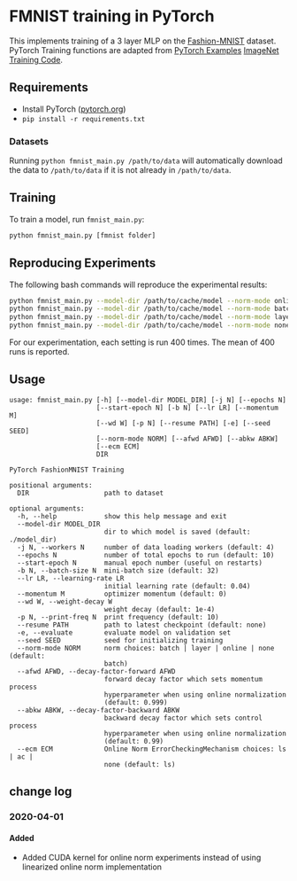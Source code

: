 # FMNIST training in PyTorch

This implements training of a 3 layer MLP on the 
[Fashion-MNIST](https://arxiv.org/abs/1708.07747) dataset. 
PyTorch Training functions are adapted from 
[PyTorch Examples](https://github.com/pytorch/examples) 
[ImageNet Training Code](https://github.com/pytorch/examples/tree/master/imagenet).

## Requirements

- Install PyTorch ([pytorch.org](http://pytorch.org))
- `pip install -r requirements.txt`

### Datasets

Running `python fmnist_main.py /path/to/data` will automatically download the 
data to `/path/to/data` if it is not already in `/path/to/data`.

## Training

To train a model, run `fmnist_main.py`:

```bash
python fmnist_main.py [fmnist folder]
```

## Reproducing Experiments

The following bash commands will reproduce the experimental results:
```bash
python fmnist_main.py --model-dir /path/to/cache/model --norm-mode online --afwd 0.999 --abkw 0.99
python fmnist_main.py --model-dir /path/to/cache/model --norm-mode batch
python fmnist_main.py --model-dir /path/to/cache/model --norm-mode layer
python fmnist_main.py --model-dir /path/to/cache/model --norm-mode none
```
For our experimentation, each setting is run 400 times. 
The mean of 400 runs is reported.


## Usage

```
usage: fmnist_main.py [-h] [--model-dir MODEL_DIR] [-j N] [--epochs N]
                      [--start-epoch N] [-b N] [--lr LR] [--momentum M]
                      [--wd W] [-p N] [--resume PATH] [-e] [--seed SEED]
                      [--norm-mode NORM] [--afwd AFWD] [--abkw ABKW]
                      [--ecm ECM]
                      DIR

PyTorch FashionMNIST Training

positional arguments:
  DIR                   path to dataset

optional arguments:
  -h, --help            show this help message and exit
  --model-dir MODEL_DIR
                        dir to which model is saved (default: ./model_dir)
  -j N, --workers N     number of data loading workers (default: 4)
  --epochs N            number of total epochs to run (default: 10)
  --start-epoch N       manual epoch number (useful on restarts)
  -b N, --batch-size N  mini-batch size (default: 32)
  --lr LR, --learning-rate LR
                        initial learning rate (default: 0.04)
  --momentum M          optimizer momentum (default: 0)
  --wd W, --weight-decay W
                        weight decay (default: 1e-4)
  -p N, --print-freq N  print frequency (default: 10)
  --resume PATH         path to latest checkpoint (default: none)
  -e, --evaluate        evaluate model on validation set
  --seed SEED           seed for initializing training
  --norm-mode NORM      norm choices: batch | layer | online | none (default:
                        batch)
  --afwd AFWD, --decay-factor-forward AFWD
                        forward decay factor which sets momentum process
                        hyperparameter when using online normalization
                        (default: 0.999)
  --abkw ABKW, --decay-factor-backward ABKW
                        backward decay factor which sets control process
                        hyperparameter when using online normalization
                        (default: 0.99)
  --ecm ECM             Online Norm ErrorCheckingMechanism choices: ls | ac |
                        none (default: ls)
```

## change log

### 2020-04-01

#### Added

- Added CUDA kernel for online norm experiments instead of using linearized online norm implementation
